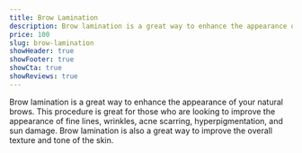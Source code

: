 ```yaml
---
title: Brow Lamination
description: Brow lamination is a great way to enhance the appearance of your natural brows. This procedure is great for those who are looking to improve the appearance of fine lines, wrinkles, acne scarring, hyperpigmentation, and sun damage. Brow lamination is also a great way to improve the overall texture and tone of the skin.
price: 100
slug: brow-lamination
showHeader: true
showFooter: true
showCta: true
showReviews: true
---
```


Brow lamination is a great way to enhance the appearance of your natural brows. This procedure is great for those who are looking to improve the appearance of fine lines, wrinkles, acne scarring, hyperpigmentation, and sun damage. Brow lamination is also a great way to improve the overall texture and tone of the skin.
